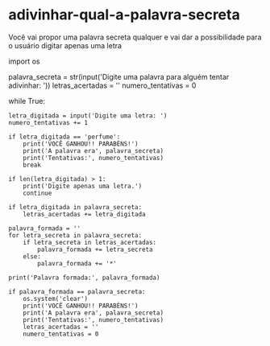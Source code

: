 # adivinhar-qual-a-palavra-secreta
Você vai propor uma palavra secreta qualquer e vai dar a possibilidade para o usuário digitar apenas uma letra


import os

palavra_secreta = str(input('Digite uma palavra para alguém tentar adivinhar: '))
letras_acertadas = ''
numero_tentativas = 0

while True:

    
    letra_digitada = input('Digite uma letra: ')
    numero_tentativas += 1
    
    if letra_digitada == 'perfume':
        print('VOCÊ GANHOU!! PARABÉNS!')
        print('A palavra era', palavra_secreta)
        print('Tentativas:', numero_tentativas)
        break

    if len(letra_digitada) > 1:
        print('Digite apenas uma letra.')
        continue

    if letra_digitada in palavra_secreta:
        letras_acertadas += letra_digitada

    palavra_formada = ''
    for letra_secreta in palavra_secreta:
        if letra_secreta in letras_acertadas:
            palavra_formada += letra_secreta
        else:
            palavra_formada += '*'

    print('Palavra formada:', palavra_formada)

    if palavra_formada == palavra_secreta:
        os.system('clear')
        print('VOCÊ GANHOU!! PARABÉNS!')
        print('A palavra era', palavra_secreta)
        print('Tentativas:', numero_tentativas)
        letras_acertadas = ''
        numero_tentativas = 0
